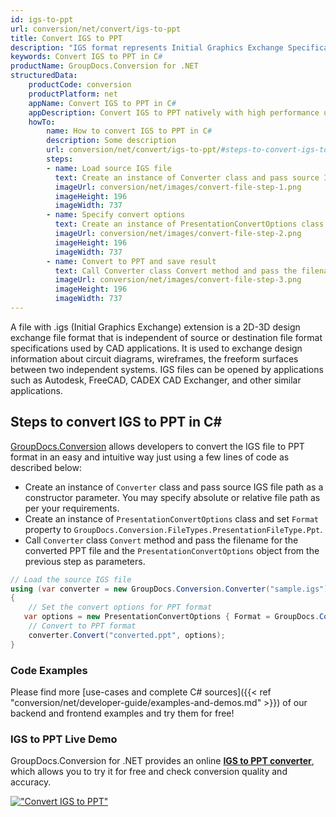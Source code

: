 ```yaml
---
id: igs-to-ppt
url: conversion/net/convert/igs-to-ppt
title: Convert IGS to PPT
description: "IGS format represents Initial Graphics Exchange Specification (IGES) with .igs extension. Learn how to convert IGS to PPT file programmatically in C# language using GroupDocs.Conversion for .NET library."
keywords: Convert IGS to PPT in C#
productName: GroupDocs.Conversion for .NET
structuredData:
    productCode: conversion
    productPlatform: net
    appName: Convert IGS to PPT in C#
    appDescription: Convert IGS to PPT natively with high performance using C# language and server side GroupDocs.Conversion for .NET APIs, without the use of any software like Microsoft or Open Office.
    howTo:
        name: How to convert IGS to PPT in C# 
        description: Some description
        url: conversion/net/convert/igs-to-ppt/#steps-to-convert-igs-to-ppt-in-c
        steps:
        - name: Load source IGS file 
          text: Create an instance of Converter class and pass source IGS file path as a constructor parameter. You may specify absolute or relative file path as per your requirements. 
          imageUrl: conversion/net/images/convert-file-step-1.png
          imageHeight: 196
          imageWidth: 737
        - name: Specify convert options 
          text: Create an instance of PresentationConvertOptions class.
          imageUrl: conversion/net/images/convert-file-step-2.png
          imageHeight: 196
          imageWidth: 737
        - name: Convert to PPT and save result 
          text: Call Converter class Convert method and pass the filename for the converted HTML file and the PresentationConvertOptions object from the previous step as parameters.
          imageUrl: conversion/net/images/convert-file-step-3.png
          imageHeight: 196
          imageWidth: 737
---
```


A file with .igs (Initial Graphics Exchange) extension is a 2D-3D design exchange file format that is independent of source or destination file format specifications used by CAD applications. It is used to exchange design information about circuit diagrams, wireframes, the freeform surfaces between two independent systems. IGS files can be opened by applications such as Autodesk, FreeCAD, CADEX CAD Exchanger, and other similar applications.

## Steps to convert IGS to PPT in C#

[GroupDocs.Conversion](https://products.groupdocs.com/conversion/net) allows developers to convert the IGS file to PPT format in an easy and intuitive way just using a few lines of code as described below:

* Create an instance of `Converter` class and pass source IGS file path as a constructor parameter. You may specify absolute or relative file path as per your requirements. 
* Create an instance of `PresentationConvertOptions` class and set `Format` property to `GroupDocs.Conversion.FileTypes.PresentationFileType.Ppt`.
* Call `Converter` class `Convert` method and pass the filename for the converted PPT file and the `PresentationConvertOptions` object from the previous step as parameters.

```csharp
// Load the source IGS file
using (var converter = new GroupDocs.Conversion.Converter("sample.igs"))
{
    // Set the convert options for PPT format
   var options = new PresentationConvertOptions { Format = GroupDocs.Conversion.FileTypes.PresentationFileType.Ppt };
    // Convert to PPT format
    converter.Convert("converted.ppt", options);
}
```

### Code Examples

Please find more [use-cases and complete C# sources]({{< ref "conversion/net/developer-guide/examples-and-demos.md" >}}) of our backend and frontend examples and try them for free!

### IGS to PPT Live Demo

GroupDocs.Conversion for .NET provides an online [**IGS to PPT converter**](https://products.groupdocs.app/conversion/igs-to-ppt), which allows you to try it for free and check conversion quality and accuracy.

[!["Convert IGS to PPT"](conversion/net/images/convert-to-ppt/convert-igs-to-ppt.png)](https://products.groupdocs.app/conversion/igs-to-ppt)